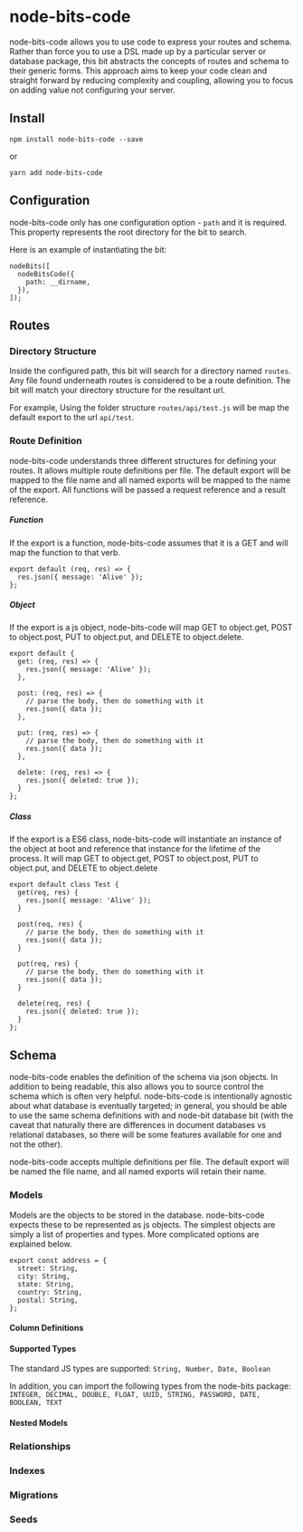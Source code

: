 # node-bits-code
node-bits-code allows you to use code to express your routes and schema. Rather than force you to use a DSL made up by a particular server or database package, this bit abstracts the concepts of routes and schema to their generic forms. This approach aims to keep your code clean and straight forward by reducing complexity and coupling, allowing you to focus on adding value not configuring your server.

## Install
```
npm install node-bits-code --save
```

or

```
yarn add node-bits-code
```

## Configuration
node-bits-code only has one configuration option - ```path``` and it is required. This property represents the root directory for the bit to search.

Here is an example of instantiating the bit:
```
nodeBits([
  nodeBitsCode({
    path: __dirname,
  }),
]);
```

## Routes
### Directory Structure
Inside the configured path, this bit will search for a directory named ```routes```. Any file found underneath routes is considered to be a route definition. The bit will match your directory structure for the resultant url.

For example, Using the folder structure ```routes/api/test.js``` will be map the default export to the url ```api/test```.

### Route Definition
node-bits-code understands three different structures for defining your routes. It allows multiple route definitions per file. The default export will be mapped to the file name and all named exports will be mapped to the name of the export. All functions will be passed a request reference and a result reference.

##### Function
If the export is a function, node-bits-code assumes that it is a GET and will map the function to that verb.

```
export default (req, res) => {
  res.json({ message: 'Alive' });
};
```

##### Object
If the export is a js object, node-bits-code will map GET to object.get, POST to object.post, PUT to object.put, and DELETE to object.delete.

```
export default {
  get: (req, res) => {
    res.json({ message: 'Alive' });
  },

  post: (req, res) => {
    // parse the body, then do something with it
    res.json({ data });
  },

  put: (req, res) => {
    // parse the body, then do something with it
    res.json({ data });
  },

  delete: (req, res) => {
    res.json({ deleted: true });
  }
};
```

##### Class
If the export is a ES6 class, node-bits-code will instantiate an instance of the object at boot and reference that instance for the lifetime of the process. It will map GET to object.get, POST to object.post, PUT to object.put, and DELETE to object.delete

```
export default class Test {
  get(req, res) {
    res.json({ message: 'Alive' });
  }

  post(req, res) {
    // parse the body, then do something with it
    res.json({ data });
  }

  put(req, res) {
    // parse the body, then do something with it
    res.json({ data });
  }

  delete(req, res) {
    res.json({ deleted: true });
  }
};
```

## Schema
node-bits-code enables the definition of the schema via json objects. In addition to being readable, this also allows you to source control the schema which is often very helpful. node-bits-code is intentionally agnostic about what database is eventually targeted; in general, you should be able to use the same schema definitions with and node-bit database bit (with the caveat that naturally there are differences in document databases vs relational databases, so there will be some features available for one and not the other).

node-bits-code accepts multiple definitions per file. The default export will be named the file name, and all named exports will retain their name.

### Models
Models are the objects to be stored in the database. node-bits-code expects these to be represented as js objects. The simplest objects are simply a list of properties and types. More complicated options are explained below.

```
export const address = {
  street: String,
  city: String,
  state: String,
  country: String,
  postal: String,
};
```

#### Column Definitions


#### Supported Types
The standard JS types are supported: ```String, Number, Date, Boolean```

In addition, you can import the following types from the node-bits package: ```INTEGER, DECIMAL, DOUBLE, FLOAT, UUID, STRING, PASSWORD, DATE, BOOLEAN, TEXT```

#### Nested Models

### Relationships

### Indexes

### Migrations

### Seeds
